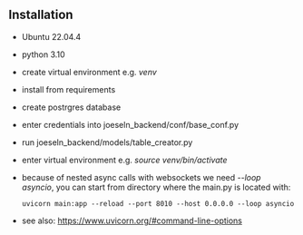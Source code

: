 ## Installation

- Ubuntu 22.04.4 
- python 3.10
- create virtual environment e.g. *venv*
- install from requirements
- create postrgres database
- enter credentials into joeseln_backend/conf/base_conf.py
- run joeseln_backend/models/table_creator.py
- enter virtual environment e.g. *source venv/bin/activate*
- because of nested async calls with websockets we need *--loop asyncio*, you can start from directory where the main.py is located with:

  ```uvicorn main:app --reload --port 8010 --host 0.0.0.0 --loop asyncio```
- see also: https://www.uvicorn.org/#command-line-options